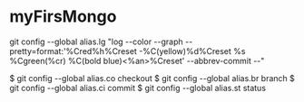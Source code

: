# myFirsMongo

git config --global alias.lg "log --color --graph --pretty=format:'%Cred%h%Creset -%C(yellow)%d%Creset %s %Cgreen(%cr) %C(bold blue)<%an>%Creset' --abbrev-commit --"

$ git config --global alias.co checkout
$ git config --global alias.br branch
$ git config --global alias.ci commit
$ git config --global alias.st status